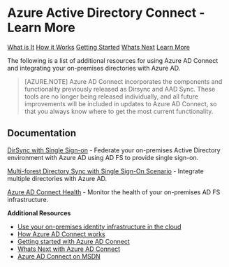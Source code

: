<properties 
	pageTitle="Azure Active Directory Connect - Learn More" 
	description="Learn more about Azure AD Connect." 
	services="active-directory" 
	documentationCenter="" 
	authors="billmath" 
	manager="stevenpo"
	editor="curtand"/>

<tags 
	ms.service="active-directory" 
	ms.date="08/24/2015" 
	wacn.date=""/>

# Azure Active Directory Connect - Learn More

<div>
<a href="/documentation/articles/active-directory-aadconnect/">What is It</a>
<a href="/documentation/articles/active-directory-aadconnect-how-it-works/">How it Works</a>
<a href="/documentation/articles/active-directory-aadconnect-get-started/">Getting Started</a>
<a href="/documentation/articles/active-directory-aadconnect-whats-next/">Whats Next</a>
<a href="/documentation/articles/active-directory-aadconnect-learn-more/">Learn More</a>
</div>

The following is a list of additional resources for using Azure AD Connect and integrating your on-premises directories with Azure AD.

>[AZURE.NOTE] Azure AD Connect incorporates the components and functionality previously released as Dirsync and AAD Sync. These tools are no longer being released individually, and all future improvements will be included in updates to Azure AD Connect, so that you always know where to get the most current functionality.

## Documentation

[DirSync with Single Sign-on](https://msdn.microsoft.com/zh-cn/library/azure/dn441213.aspx) - Federate your on-premises Active Directory environment with Azure AD using AD FS to provide single sign-on.

[Multi-forest Directory Sync with Single Sign-On Scenario](https://msdn.microsoft.com/zh-cn/library/azure/dn510976.aspx) - Integrate multiple directories with Azure AD.

[Azure AD Connect Health](https://msdn.microsoft.com/zh-cn/library/azure/dn906722.aspx) - Monitor the health of your on-premises AD FS infrastructure.


**Additional Resources**

* [Use your on-premises identity infrastructure in the cloud](/documentation/articles/active-directory-aadconnect)
* [How Azure AD Connect works](/documentation/articles/active-directory-aadconnect-how-it-works)
* [Getting started with Azure AD Connect](/documentation/articles/active-directory-aadconnect-get-started)
* [Whats Next with Azure AD Connect](/documentation/articles/active-directory-aadconnect-whats-next)
* [Azure AD Connect on MSDN](https://msdn.microsoft.com/zh-cn/library/azure/dn832695.aspx)